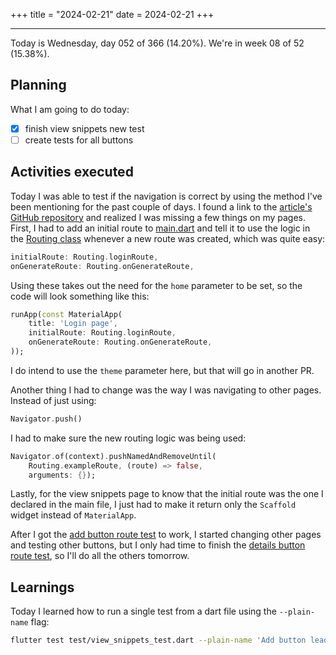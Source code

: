 +++
title = "2024-02-21"
date = 2024-02-21
+++

---

Today is Wednesday, day 052 of 366 (14.20%). We're in week 08 of 52 (15.38%).

## Planning

What I am going to do today:

- [x] finish view snippets new test
- [ ] create tests for all buttons

## Activities executed

Today I was able to test if the navigation is correct by using the method I've been mentioning for the past couple of days. I found a link to the [article's GitHub repository](https://github.com/Ahmad-Hamwi/testing-with-route-stubs-flutter/blob/main/lib/presentation/app/app.dart) and realized I was missing a few things on my pages. First, I had to add an initial route to [main.dart](https://github.com/OmnicodeSolutions/luisa_drf_flutter_client/blob/snippets_CRUD/lib/main.dart) and tell it to use the logic in the [Routing class](https://github.com/OmnicodeSolutions/luisa_drf_flutter_client/blob/snippets_CRUD/lib/routing.dart) whenever a new route was created, which was quite easy:

```dart
initialRoute: Routing.loginRoute,
onGenerateRoute: Routing.onGenerateRoute,
```

Using these takes out the need for the `home` parameter to be set, so the code will look something like this:

```dart
runApp(const MaterialApp(
    title: 'Login page',
    initialRoute: Routing.loginRoute,
    onGenerateRoute: Routing.onGenerateRoute,
));
```

I do intend to use the `theme` parameter here, but that will go in another PR.

Another thing I had to change was the way I was navigating to other pages. Instead of just using:

```dart
Navigator.push()
```

I had to make sure the new routing logic was being used:

```dart
Navigator.of(context).pushNamedAndRemoveUntil(
    Routing.exampleRoute, (route) => false,
    arguments: {});
```

Lastly, for the view snippets page to know that the initial route was the one I declared in the main file, I just had to make it return only the `Scaffold` widget instead of `MaterialApp`.

After I got the [add button route test](https://github.com/OmnicodeSolutions/luisa_drf_flutter_client/blob/338645779693472a281c1fc3244aab80e03206fe/test/view_snippets_test.dart#L95C1-L111C6) to work, I started changing other pages and testing other buttons, but I only had time to finish the [details button route test](https://github.com/OmnicodeSolutions/luisa_drf_flutter_client/blob/338645779693472a281c1fc3244aab80e03206fe/test/view_snippets_test.dart#L75C1-L93C6), so I'll do all the others tomorrow.

## Learnings

Today I learned how to run a single test from a dart file using the `--plain-name` flag:

```bash
flutter test test/view_snippets_test.dart --plain-name 'Add button leads to add snippet page'
```
